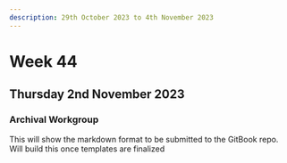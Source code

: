 ```yaml
---
description: 29th October 2023 to 4th November 2023
---
```


# Week 44

## Thursday 2nd November 2023

### Archival Workgroup

This will show the markdown format to be submitted to the GitBook repo. Will build this once templates are finalized